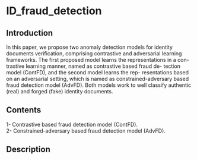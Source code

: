 # ID_fraud_detection
## Introduction  <br />
In this paper, we propose two anomaly detection models for
identity documents verification, comprising contrastive and adversarial learning frameworks.
The first proposed model learns the representations in a con-
trastive learning manner, named as contrastive based fraud de-
tection model (ContFD), and the second model learns the rep-
resentations based on an adversarial setting, which is named as
constrained-adversary based fraud detection model (AdvFD).
Both models work to well classify authentic (real) and forged
(fake) identity documents.

## Contents  <br />
1- Contrastive based fraud detection model (ContFD). <br />
2- Constrained-adversary based fraud detection model (AdvFD).

## Description  <br />
